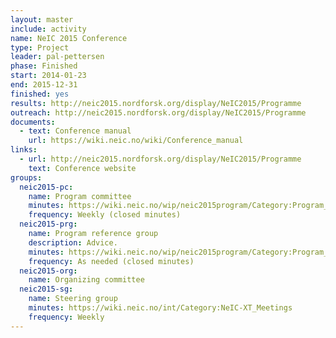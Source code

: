 ```yaml
---
layout: master
include: activity
name: NeIC 2015 Conference
type: Project
leader: pal-pettersen
phase: Finished
start: 2014-01-23
end: 2015-12-31
finished: yes
results: http://neic2015.nordforsk.org/display/NeIC2015/Programme
outreach: http://neic2015.nordforsk.org/display/NeIC2015/Programme
documents:
  - text: Conference manual
    url: https://wiki.neic.no/wiki/Conference_manual
links:
  - url: http://neic2015.nordforsk.org/display/NeIC2015/Programme
    text: Conference website
groups:
  neic2015-pc:
    name: Program committee
    minutes: https://wiki.neic.no/wip/neic2015program/Category:Program_committee_meetings
    frequency: Weekly (closed minutes)
  neic2015-prg:
    name: Program reference group
    description: Advice.
    minutes: https://wiki.neic.no/wip/neic2015program/Category:Program_reference_group_meetings
    frequency: As needed (closed minutes)
  neic2015-org:
    name: Organizing committee
  neic2015-sg:
    name: Steering group
    minutes: https://wiki.neic.no/int/Category:NeIC-XT_Meetings
    frequency: Weekly
---
```

